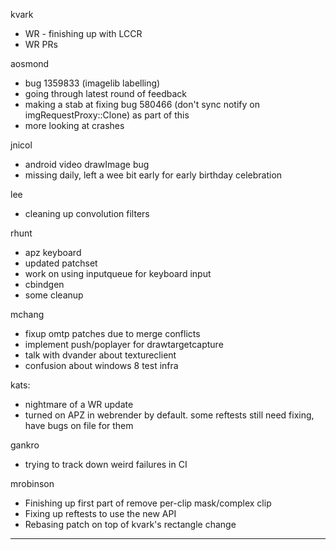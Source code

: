 kvark
* WR - finishing up with LCCR
* WR PRs



aosmond
* bug 1359833 (imagelib labelling)
* going through latest round of feedback
* making a stab at fixing bug 580466 (don't sync notify on imgRequestProxy::Clone) as part of this
* more looking at crashes



jnicol
* android video drawImage bug
* missing daily, left a wee bit early for early birthday celebration



lee
* cleaning up convolution filters



rhunt
* apz keyboard
* updated patchset
* work on using inputqueue for keyboard input
* cbindgen
* some cleanup





mchang
* fixup omtp patches due to merge conflicts
* implement push/poplayer for drawtargetcapture
* talk with dvander about textureclient
* confusion about windows 8 test infra



kats:
* nightmare of a WR update
* turned on APZ in webrender by default. some reftests still need fixing, have bugs on file for them



gankro
* trying to track down weird failures in CI







mrobinson
* Finishing up first part of remove per-clip mask/complex clip
* Fixing up reftests to use the new API
* Rebasing patch on top of kvark's rectangle change

________________


